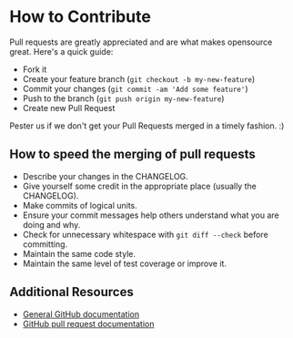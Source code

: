 # How to Contribute

Pull requests are greatly appreciated and are what makes opensource great. Here's a quick guide:

* Fork it
* Create your feature branch (`git checkout -b my-new-feature`)
* Commit your changes (`git commit -am 'Add some feature'`)
* Push to the branch (`git push origin my-new-feature`)
* Create new Pull Request

Pester us if we don't get your Pull Requests merged in a timely fashion. :)

## How to speed the merging of pull requests

* Describe your changes in the CHANGELOG. 
* Give yourself some credit in the appropriate place (usually the CHANGELOG).
* Make commits of logical units.
* Ensure your commit messages help others understand what you are doing and why.
* Check for unnecessary whitespace with `git diff --check` before committing.
* Maintain the same code style.
* Maintain the same level of test coverage or improve it.

## Additional Resources

* [General GitHub documentation](http://help.github.com/)
* [GitHub pull request documentation](http://help.github.com/send-pull-requests/)
